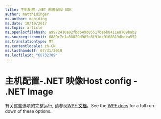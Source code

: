 ```yaml
---
title: 主机配置-.NET 图像呈现 SDK
author: matthidinger
ms.author: mahiding
ms.date: 10/19/2017
ms.topic: article
ms.openlocfilehash: a9972410a02fbd649d85517ba6b8411e8709bab2
ms.sourcegitcommit: 6889c7e1a38029d965c8f91dc9108819dbdea552
ms.translationtype: MT
ms.contentlocale: zh-CN
ms.lasthandoff: 07/31/2019
ms.locfileid: "68732789"
---
```

# <a name="host-config---net-image"></a><span data-ttu-id="39e1c-102">主机配置-.NET 映像</span><span class="sxs-lookup"><span data-stu-id="39e1c-102">Host config - .NET Image</span></span>

<span data-ttu-id="39e1c-103">有关这些选项的完整运行, 请参阅[WPF 文档](../net-wpf/getting-started.md)。</span><span class="sxs-lookup"><span data-stu-id="39e1c-103">See the [WPF docs](../net-wpf/getting-started.md) for a full run-down of these options.</span></span>
